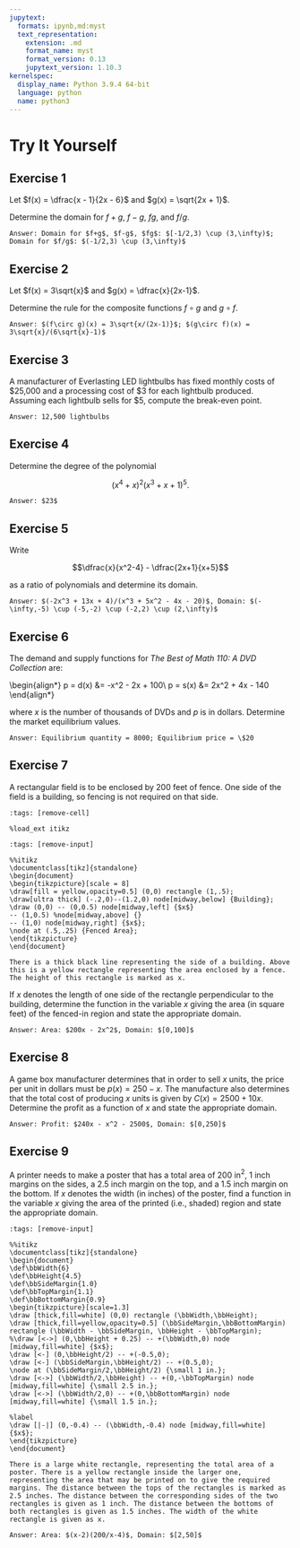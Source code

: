 ```yaml
---
jupytext:
  formats: ipynb,md:myst
  text_representation:
    extension: .md
    format_name: myst
    format_version: 0.13
    jupytext_version: 1.10.3
kernelspec:
  display_name: Python 3.9.4 64-bit
  language: python
  name: python3
---
```

# Try It Yourself

## Exercise 1
Let $f(x) = \dfrac{x - 1}{2x - 6}$ and $g(x) = \sqrt{2x + 1}$.  

Determine the domain for $f+g$, $f-g$, $fg$, and $f/g$.

```{dropdown} Show answer
Answer: Domain for $f+g$, $f-g$, $fg$: $[-1/2,3) \cup (3,\infty)$; Domain for $f/g$: $(-1/2,3) \cup (3,\infty)$
```


## Exercise 2
Let $f(x) = 3\sqrt{x}$ and $g(x) = \dfrac{x}{2x-1}$.  

Determine the rule for the composite functions $f \circ g$ and $g \circ f$. 

```{dropdown} Show answer
Answer: $(f\circ g)(x) = 3\sqrt{x/(2x-1)}$; $(g\circ f)(x) = 3\sqrt{x}/(6\sqrt{x}-1)$
```


## Exercise 3
A manufacturer of Everlasting LED lightbulbs has fixed monthly costs of \$25,000 and a processing cost of \$3 for each lightbulb produced. Assuming each lightbulb sells for \$5, compute the break-even point.

```{dropdown} Show answer
Answer: 12,500 lightbulbs
```


## Exercise 4
Determine the degree of the polynomial 

$$(x^4 + x)^2(x^3 + x + 1)^5.$$

```{dropdown} Show answer
Answer: $23$
```

## Exercise 5
Write 

$$\dfrac{x}{x^2-4} - \dfrac{2x+1}{x+5}$$ 

as a ratio of polynomials and determine its domain.

```{dropdown} Show answer
Answer: $(-2x^3 + 13x + 4)/(x^3 + 5x^2 - 4x - 20)$, Domain: $(-\infty,-5) \cup (-5,-2) \cup (-2,2) \cup (2,\infty)$
```

## Exercise 6
The demand and supply functions for *The Best of Math 110: A DVD Collection* are: 

\begin{align*}
p = d(x) &= -x^2 - 2x + 100\\
p = s(x) &= 2x^2 + 4x - 140
\end{align*}

where $x$ is the number of thousands of DVDs and $p$ is in dollars.  Determine the market equilibrium values.

```{dropdown} Show answer
Answer: Equilibrium quantity = 8000; Equilibrium price = \$20
```


## Exercise 7
A rectangular field is to be enclosed by 200 feet of fence. One side of the field is a building, so fencing is not required on that side.

```{code-cell}
:tags: [remove-cell]

%load_ext itikz
```

```{code-cell}
:tags: [remove-input]

%%itikz
\documentclass[tikz]{standalone}
\begin{document}
\begin{tikzpicture}[scale = 8]
\draw[fill = yellow,opacity=0.5] (0,0) rectangle (1,.5);
\draw[ultra thick] (-.2,0)--(1.2,0) node[midway,below] {Building};
\draw (0,0) -- (0,0.5) node[midway,left] {$x$} 
-- (1,0.5) %node[midway,above] {} 
-- (1,0) node[midway,right] {$x$};
\node at (.5,.25) {Fenced Area};
\end{tikzpicture}
\end{document}
```
```{dropdown} Long Text Description
There is a thick black line representing the side of a building. Above this is a yellow rectangle representing the area enclosed by a fence. The height of this rectangle is marked as x.
```
If $x$ denotes the length of one side of the rectangle perpendicular to the building, determine the function in the variable $x$ giving the area (in square feet) of the fenced-in region and state the appropriate domain.


```{dropdown} Show answer
Answer: Area: $200x - 2x^2$, Domain: $[0,100]$
```


## Exercise 8
A game box manufacturer determines that in order to sell $x$ units, the price per unit in dollars must be $p(x) = 250 - x$. The manufacture also determines that the total cost of producing $x$ units is given by $C(x) = 2500 + 10x$.  Determine the profit as a function of $x$ and state the appropriate domain.

```{dropdown} Show answer
Answer: Profit: $240x - x^2 - 2500$, Domain: $[0,250]$
```

## Exercise 9
A printer needs to make a poster that has a total area of $200$ in$^2$, $1$ inch margins on the sides, a $2.5$ inch margin on the top, and a $1.5$ inch margin on the bottom.  If $x$ denotes the width (in inches) of the poster, find a function in the variable $x$ giving the area of the printed (i.e., shaded) region and state the appropriate domain.

```{code-cell}
:tags: [remove-input]

%%itikz
\documentclass[tikz]{standalone}
\begin{document}
\def\bbWidth{6}
\def\bbHeight{4.5}
\def\bbSideMargin{1.0}
\def\bbTopMargin{1.1}
\def\bbBottomMargin{0.9}
\begin{tikzpicture}[scale=1.3]
\draw [thick,fill=white] (0,0) rectangle (\bbWidth,\bbHeight);
\draw [thick,fill=yellow,opacity=0.5] (\bbSideMargin,\bbBottomMargin) rectangle (\bbWidth - \bbSideMargin, \bbHeight - \bbTopMargin);
%\draw [<->] (0,\bbHeight + 0.25) -- +(\bbWidth,0) node [midway,fill=white] {$x$};
\draw [<-] (0,\bbHeight/2) -- +(-0.5,0); 
\draw [<-] (\bbSideMargin,\bbHeight/2) -- +(0.5,0);
\node at (\bbSideMargin/2,\bbHeight/2) {\small 1 in.};
\draw [<->] (\bbWidth/2,\bbHeight) -- +(0,-\bbTopMargin) node [midway,fill=white] {\small 2.5 in.};
\draw [<->] (\bbWidth/2,0) -- +(0,\bbBottomMargin) node [midway,fill=white] {\small 1.5 in.};

%label
\draw [|-|] (0,-0.4) -- (\bbWidth,-0.4) node [midway,fill=white] {$x$};
\end{tikzpicture}
\end{document}
```
```{dropdown} Long Text Description
There is a large white rectangle, representing the total area of a poster. There is a yellow rectangle inside the larger one, representing the area that may be printed on to give the required margins. The distance between the tops of the rectangles is marked as 2.5 inches. The distance between the corresponding sides of the two rectangles is given as 1 inch. The distance between the bottoms of both rectangles is given as 1.5 inches. The width of the white rectangle is given as x.
```

```{dropdown} Show answer
Answer: Area: $(x-2)(200/x-4)$, Domain: $[2,50]$
```


